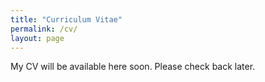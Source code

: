 ```yaml
---
title: "Curriculum Vitae"
permalink: /cv/
layout: page
---
```


My CV will be available here soon. Please check back later.
